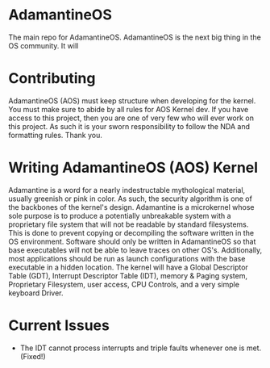 # AdamantineOS
The main repo for AdamantineOS. AdamantineOS is the next big thing in the OS community. It will 

# Contributing
AdamantineOS (AOS) must keep structure when developing for the kernel. You must make sure to abide by all rules for AOS Kernel dev. If you have access to this project, then you are one of very few who will ever work on this project. As such it is your sworn responsibility to follow the NDA and formatting rules. Thank you.

# Writing AdamantineOS (AOS) Kernel
Adamantine is a word for a nearly indestructable mythological material, usually greenish or pink in color. As such, the security algorithm is one of the backbones of the kernel's design. Adamantine is a microkernel whose sole purpose is to produce a potentially unbreakable system with a proprietary file system that will not be readable by standard filesystems. This is done to prevent copying or decompiling the software written in the OS environment. Software should only be written in AdamantineOS so that base executables will not be able to leave traces on other OS's. Additionally, most applications should be run as launch configurations with the base executable in a hidden location. The kernel will have a Global Descriptor Table (GDT), Interrupt Descriptor Table (IDT), memory & Paging system, Proprietary Filesystem, user access, CPU Controls, and a very simple keyboard Driver.

# Current Issues
- The IDT cannot process interrupts and triple faults whenever one is met. (Fixed!)
